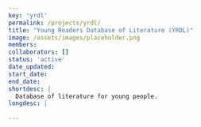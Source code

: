 ```yaml
---
key: 'yrdl'
permalink: /projects/yrdl/
title: "Young Readers Database of Literature (YRDL)"
image: /assets/images/placeholder.png
members:
collaborators: []
status: 'active'
date_updated:
start_date:
end_date:
shortdesc: |
  Database of literature for young people.
longdesc: |
  
---
```


